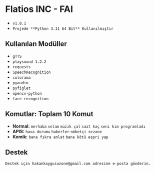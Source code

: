 # Flatios INC - **FAI**

- `v1.0.1`
- `Projede **Python 3.11 64 Bit** Kullanılmıştır`


## Kullanılan Modüller

- `gTTS`
- `playsound 1.2.2`
- `requests`
- `SpeechRecognition`
- `colorama`
- `pyaudio`
- `pyfiglet`
- `opencv-python`
- `face-recognition`
  

## Komutlar: Toplam 10 Komut
- **Normal:** `merhaba` `selam` `müzik çal` `saat kaç` `seni kim programladı`
- **APIS:** `hava durumu` `haberler` `nöbetçi eczane`
- **Komik:** `bana fıkra anlat` `bana kötü espri yap`





## Destek
`Destek için hakankaygusuzone@gmail.com adresine e-posta gönderin.`
